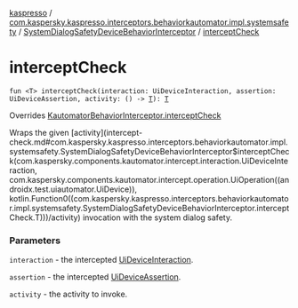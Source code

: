 [kaspresso](../../index.md) / [com.kaspersky.kaspresso.interceptors.behaviorkautomator.impl.systemsafety](../index.md) / [SystemDialogSafetyDeviceBehaviorInterceptor](index.md) / [interceptCheck](./intercept-check.md)

# interceptCheck

`fun <T> interceptCheck(interaction: UiDeviceInteraction, assertion: UiDeviceAssertion, activity: () -> `[`T`](intercept-check.md#T)`): `[`T`](intercept-check.md#T)

Overrides [KautomatorBehaviorInterceptor.interceptCheck](../../com.kaspersky.kaspresso.interceptors.behaviorkautomator/-kautomator-behavior-interceptor/intercept-check.md)

Wraps the given [activity](intercept-check.md#com.kaspersky.kaspresso.interceptors.behaviorkautomator.impl.systemsafety.SystemDialogSafetyDeviceBehaviorInterceptor$interceptCheck(com.kaspersky.components.kautomator.intercept.interaction.UiDeviceInteraction, com.kaspersky.components.kautomator.intercept.operation.UiOperation((androidx.test.uiautomator.UiDevice)), kotlin.Function0((com.kaspersky.kaspresso.interceptors.behaviorkautomator.impl.systemsafety.SystemDialogSafetyDeviceBehaviorInterceptor.interceptCheck.T)))/activity) invocation with the system dialog safety.

### Parameters

`interaction` - the intercepted [UiDeviceInteraction](#).

`assertion` - the intercepted [UiDeviceAssertion](#).

`activity` - the activity to invoke.